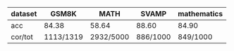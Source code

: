 |dataset|GSM8K|MATH|SVAMP|mathematics|
|--|--|--|--|--|
|acc|84.38|58.64|88.60|84.90|
|cor/tot|1113/1319|2932/5000|886/1000|849/1000|
